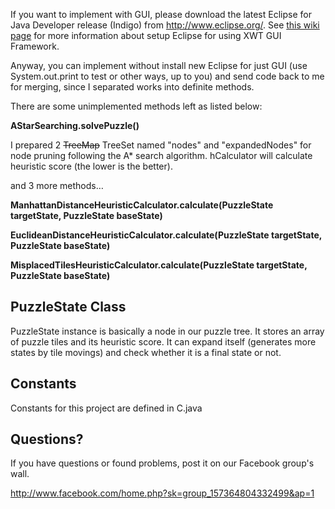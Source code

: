 If you want to implement with GUI, please download the latest Eclipse for Java Developer release (Indigo) from http://www.eclipse.org/. See [this wiki page](https://github.com/basicsharp/EightPuzzle/wiki/Installing-XWT-GUI-Framework-on-Eclipse-3.7-Indigo) for more information about setup Eclipse for using XWT GUI Framework.

Anyway, you can implement without install new Eclipse for just GUI (use System.out.print to test or other ways, up to you) and send code back to me for merging, since I  separated works into definite methods.

There are some unimplemented methods left as listed below:

__AStarSearching.solvePuzzle()__

I prepared 2 ~~TreeMap~~ TreeSet named "nodes" and "expandedNodes" for node pruning following the A* search algorithm. hCalculator will calculate heuristic score (the lower is the better).

and 3 more methods…

__ManhattanDistanceHeuristicCalculator.calculate(PuzzleState targetState, PuzzleState baseState)__

__EuclideanDistanceHeuristicCalculator.calculate(PuzzleState targetState, PuzzleState baseState)__

__MisplacedTilesHeuristicCalculator.calculate(PuzzleState targetState, PuzzleState baseState)__

## PuzzleState Class
PuzzleState instance is basically a node in our puzzle tree. It stores an array of puzzle tiles and its heuristic score. It can expand itself (generates more states by tile movings) and check whether it is a final state or not.

## Constants
Constants for this project are defined in C.java

## Questions?
If you have questions or found problems, post it on our Facebook group's wall.

http://www.facebook.com/home.php?sk=group_157364804332499&ap=1